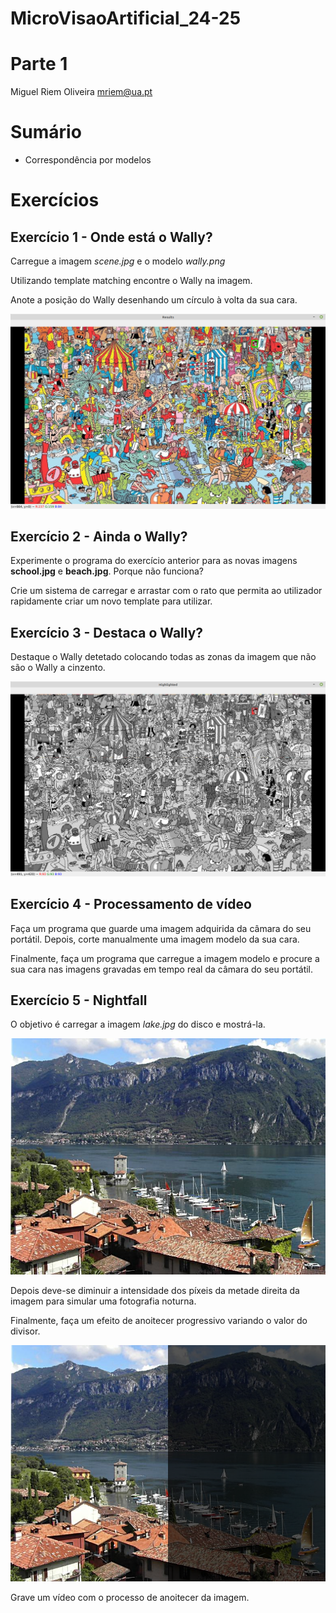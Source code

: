 # MicroVisaoArtificial_24-25

# Parte 1


Miguel Riem Oliveira <mriem@ua.pt>

# Sumário

 - Correspondência por modelos

# Exercícios 


## Exercício 1 - Onde está o Wally?

Carregue a imagem *scene.jpg* e o modelo *wally.png*

Utilizando template matching encontre o Wally na imagem.

Anote a posição do Wally desenhando um círculo à volta da sua cara.

![Exemplo de deteção do Wally](imagens/finding_wally.png)

## Exercício 2 - Ainda o Wally?


Experimente o programa do exercício anterior para as novas imagens **school.jpg** e **beach.jpg**. Porque não funciona? 

Crie um sistema de carregar e arrastar com o rato que permita ao utilizador rapidamente criar um novo template para utilizar.

## Exercício 3 - Destaca o Wally?

Destaque o Wally detetado colocando todas as zonas da imagem que não são o Wally a cinzento.

![Resultado esperado](imagens/Ex4.png)


## Exercício 4 - Processamento de vídeo

Faça um programa que guarde uma imagem adquirida da câmara do seu portátil.
Depois, corte manualmente uma imagem modelo da sua cara.

Finalmente, faça um programa que carregue a imagem modelo e procure a sua cara nas imagens gravadas em tempo real da câmara do seu portátil.

## Exercício 5 - Nightfall

O objetivo é carregar a imagem _lake.jpg_ do disco e mostrá-la.

![Image](imagens/lake.jpg)

Depois deve-se diminuir a intensidade dos píxeis da metade direita da imagem para simular uma fotografia noturna.

Finalmente, faça um efeito de anoitecer progressivo variando o valor do divisor.

![Image](imagens/nightfall.png)

Grave um vídeo com o processo de anoitecer da imagem.

